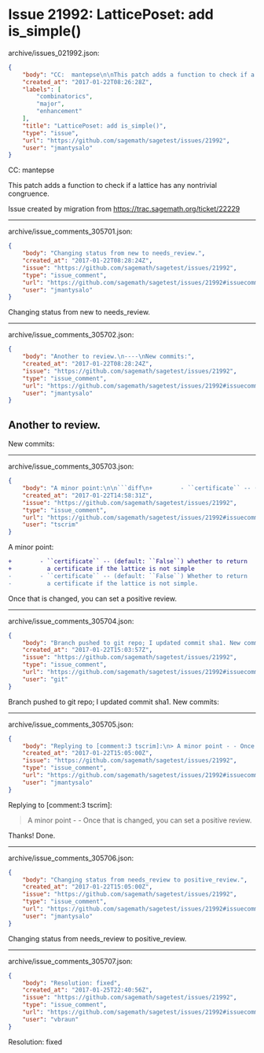 # Issue 21992: LatticePoset: add is_simple()

archive/issues_021992.json:
```json
{
    "body": "CC:  mantepse\n\nThis patch adds a function to check if a lattice has any nontrivial congruence.\n\nIssue created by migration from https://trac.sagemath.org/ticket/22229\n\n",
    "created_at": "2017-01-22T08:26:28Z",
    "labels": [
        "combinatorics",
        "major",
        "enhancement"
    ],
    "title": "LatticePoset: add is_simple()",
    "type": "issue",
    "url": "https://github.com/sagemath/sagetest/issues/21992",
    "user": "jmantysalo"
}
```
CC:  mantepse

This patch adds a function to check if a lattice has any nontrivial congruence.

Issue created by migration from https://trac.sagemath.org/ticket/22229





---

archive/issue_comments_305701.json:
```json
{
    "body": "Changing status from new to needs_review.",
    "created_at": "2017-01-22T08:28:24Z",
    "issue": "https://github.com/sagemath/sagetest/issues/21992",
    "type": "issue_comment",
    "url": "https://github.com/sagemath/sagetest/issues/21992#issuecomment-305701",
    "user": "jmantysalo"
}
```

Changing status from new to needs_review.



---

archive/issue_comments_305702.json:
```json
{
    "body": "Another to review.\n----\nNew commits:",
    "created_at": "2017-01-22T08:28:24Z",
    "issue": "https://github.com/sagemath/sagetest/issues/21992",
    "type": "issue_comment",
    "url": "https://github.com/sagemath/sagetest/issues/21992#issuecomment-305702",
    "user": "jmantysalo"
}
```

Another to review.
----
New commits:



---

archive/issue_comments_305703.json:
```json
{
    "body": "A minor point:\n\n```diff\n+        - ``certificate`` -- (default: ``False``) whether to return\n+          a certificate if the lattice is not simple\n-        - ``certificate`` -- (default: ``False``) Whether to return\n-          a certificate if the lattice is not simple.\n```\n\nOnce that is changed, you can set a positive review.",
    "created_at": "2017-01-22T14:58:31Z",
    "issue": "https://github.com/sagemath/sagetest/issues/21992",
    "type": "issue_comment",
    "url": "https://github.com/sagemath/sagetest/issues/21992#issuecomment-305703",
    "user": "tscrim"
}
```

A minor point:

```diff
+        - ``certificate`` -- (default: ``False``) whether to return
+          a certificate if the lattice is not simple
-        - ``certificate`` -- (default: ``False``) Whether to return
-          a certificate if the lattice is not simple.
```

Once that is changed, you can set a positive review.



---

archive/issue_comments_305704.json:
```json
{
    "body": "Branch pushed to git repo; I updated commit sha1. New commits:",
    "created_at": "2017-01-22T15:03:57Z",
    "issue": "https://github.com/sagemath/sagetest/issues/21992",
    "type": "issue_comment",
    "url": "https://github.com/sagemath/sagetest/issues/21992#issuecomment-305704",
    "user": "git"
}
```

Branch pushed to git repo; I updated commit sha1. New commits:



---

archive/issue_comments_305705.json:
```json
{
    "body": "Replying to [comment:3 tscrim]:\n> A minor point - - Once that is changed, you can set a positive review.\n\nThanks! Done.",
    "created_at": "2017-01-22T15:05:00Z",
    "issue": "https://github.com/sagemath/sagetest/issues/21992",
    "type": "issue_comment",
    "url": "https://github.com/sagemath/sagetest/issues/21992#issuecomment-305705",
    "user": "jmantysalo"
}
```

Replying to [comment:3 tscrim]:
> A minor point - - Once that is changed, you can set a positive review.

Thanks! Done.



---

archive/issue_comments_305706.json:
```json
{
    "body": "Changing status from needs_review to positive_review.",
    "created_at": "2017-01-22T15:05:00Z",
    "issue": "https://github.com/sagemath/sagetest/issues/21992",
    "type": "issue_comment",
    "url": "https://github.com/sagemath/sagetest/issues/21992#issuecomment-305706",
    "user": "jmantysalo"
}
```

Changing status from needs_review to positive_review.



---

archive/issue_comments_305707.json:
```json
{
    "body": "Resolution: fixed",
    "created_at": "2017-01-25T22:40:56Z",
    "issue": "https://github.com/sagemath/sagetest/issues/21992",
    "type": "issue_comment",
    "url": "https://github.com/sagemath/sagetest/issues/21992#issuecomment-305707",
    "user": "vbraun"
}
```

Resolution: fixed
